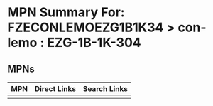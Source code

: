 



# MPN Summary For: FZECONLEMOEZG1B1K34 > con-lemo : EZG-1B-1K-304

## MPNs
  

|MPN|Direct Links|Search Links|
| :--- | :--- | :--- |
||||
